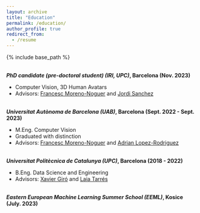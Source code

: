 ```yaml
---
layout: archive
title: "Education"
permalink: /education/
author_profile: true
redirect_from:
  - /resume
---
```


{% include base_path %}

\
**_PhD candidate (pre-doctoral student) (IRI, UPC)_, Barcelona (Nov. 2023)**

- Computer Vision, 3D Human Avatars
- Advisors: [Francesc Moreno-Noguer](https://scholar.google.com/citations?user=iAEBIB4AAAAJ&hl=ca) and [Jordi Sanchez](https://jsan3386.github.io/)


\
**_Universitat Autònoma de Barcelona (UAB)_, Barcelona (Sept. 2022 - Sept. 2023)**

- M.Eng. Computer Vision
- Graduated with distinction
- Advisors: [Francesc Moreno-Noguer](https://scholar.google.com/citations?user=iAEBIB4AAAAJ&hl=ca) and [Adrian Lopez-Rodriguez](https://scholar.google.com/citations?user=2UqN6M0AAAAJ&hl=en)


\
**_Universitat Politècnica de Catalunya (UPC)_, Barcelona (2018 - 2022)**

- B.Eng. Data Science and Engineering
- Advisors: [Xavier Giró](https://imatge.upc.edu/web/people/xavier-giro) and [Laia Tarrés](https://laiatarres.github.io/)


\
**_Eastern European Machine Learning Summer School (EEML)_, Kosice (July. 2023)**